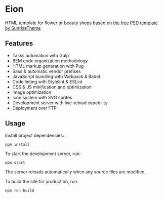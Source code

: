 Eion
====

HTML template for flower or beauty shops based on
[the free PSD template by SunriseTheme](http://sunrisetheme.com/freebie/eion/) 

Features
--------
* Tasks automation with Gulp
* BEM code organization methodology
* HTML markup generation with Pug
* Sass & automatic vendor prefixes
* JavaScript bundling with Webpack & Babel
* Code linting with Stylelint & ESLint
* CSS & JS minification and optimization
* Image optimization
* Icon system with SVG sprites
* Development server with live-reload capability
* Deployment over FTP

Usage
-----

Install project dependencies:
```
npm install
```

To start the development server, run:
```
npm start
```
The server reloads automatically when any source files are modified.

To build the site for production, run:
```
npm run build
```